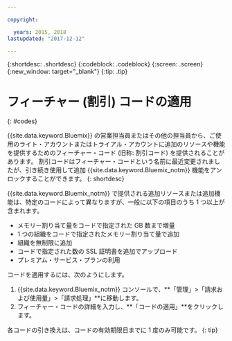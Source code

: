 ```yaml
---

copyright:

  years: 2015, 2018
lastupdated: "2017-12-12"

---
```


{:shortdesc: .shortdesc}
{:codeblock: .codeblock}
{:screen: .screen}
{:new_window: target="_blank"}
{:tip: .tip}

# フィーチャー (割引) コードの適用
{: #codes}

{{site.data.keyword.Bluemix}} の営業担当員またはその他の担当員から、ご使用のライト・アカウントまたはトライアル・アカウントに追加のリソースや機能を提供するためのフィーチャー・コード (旧称: 割引コード) を提供されることがあります。 割引コードはフィーチャー・コードという名前に最近変更されましたが、引き続き使用して追加 {{site.data.keyword.Bluemix_notm}} 機能をアンロックすることができます。
{: shortdesc}

{{site.data.keyword.Bluemix_notm}} で提供される追加リソースまたは追加機能は、特定のコードによって異なりますが、一般に以下の項目のうち 1 つ以上が含まれます。

  * メモリー割り当て量をコードで指定された GB 数まで増量
  * 1 つの組織をコードで指定されたメモリー割り当て量で追加
  * 組織を無制限に追加
  * コードで指定された数の SSL 証明書を追加でアップロード
  * プレミアム・サービス・プランの利用

コードを適用するには、次のようにします。

1. {{site.data.keyword.Bluemix_notm}} コンソールで、**「管理」>「請求および使用量」>「請求処理」**に移動します。
2. フィーチャー・コードの詳細を入力し、**「コードの適用」**をクリックします。

各コードの引き換えは、コードの有効期限日までに 1 度のみ可能です。
{: tip}
